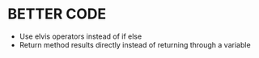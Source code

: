 # BETTER CODE
 - Use elvis operators instead of if else
 - Return method results directly instead of returning through a variable